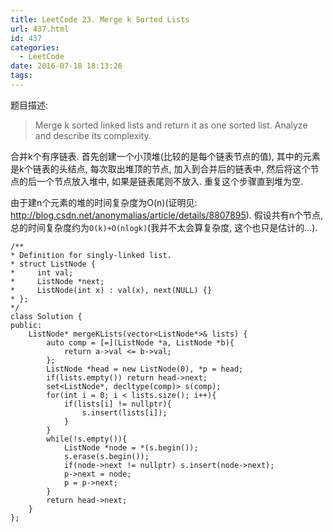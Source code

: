 ```yaml
---
title: LeetCode 23. Merge k Sorted Lists
url: 437.html
id: 437
categories:
  - LeetCode
date: 2016-07-18 18:13:26
tags:
---
```

题目描述:

> Merge k sorted linked lists and return it as one sorted list. Analyze and describe its complexity.

合并k个有序链表. 首先创建一个小顶堆(比较的是每个链表节点的值), 其中的元素是k个链表的头结点, 每次取出堆顶的节点, 加入到合并后的链表中, 然后将这个节点的后一个节点放入堆中, 如果是链表尾则不放入. 重复这个步骤直到堆为空.

由于建n个元素的堆的时间复杂度为O(n)(证明见: <http://blog.csdn.net/anonymalias/article/details/8807895>). 假设共有n个节点, 总的时间复杂度约为`O(k)+O(nlogk)`(我并不太会算复杂度, 这个也只是估计的...).

    /**
    * Definition for singly-linked list.
    * struct ListNode {
    *     int val;
    *     ListNode *next;
    *     ListNode(int x) : val(x), next(NULL) {}
    * };
    */
    class Solution {
    public:
        ListNode* mergeKLists(vector<ListNode*>& lists) {
            auto comp = [=](ListNode *a, ListNode *b){
                return a->val <= b->val;
            };
            ListNode *head = new ListNode(0), *p = head;
            if(lists.empty()) return head->next;
            set<ListNode*, decltype(comp)> s(comp);
            for(int i = 0; i < lists.size(); i++){
                if(lists[i] != nullptr){
                    s.insert(lists[i]);
                }
            }
            while(!s.empty()){
                ListNode *node = *(s.begin());
                s.erase(s.begin());
                if(node->next != nullptr) s.insert(node->next);
                p->next = node;
                p = p->next;
            }
            return head->next;
        }
    };